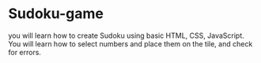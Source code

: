 # Sudoku-game
you will learn how to create Sudoku using basic HTML, CSS, JavaScript. You will learn how to select numbers and place them on the tile, and check for errors.

